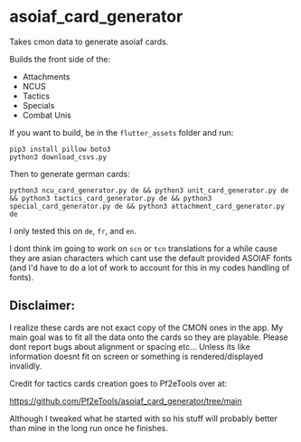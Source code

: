 # asoiaf_card_generator
Takes cmon data to generate asoiaf cards. 

Builds the front side of the:
* Attachments
* NCUS
* Tactics
* Specials
* Combat Unis


If you want to build, be in the `flutter_assets` folder and run:

```
pip3 install pillow boto3 
python3 download_csvs.py
```

Then to generate german cards:

```
python3 ncu_card_generator.py de && python3 unit_card_generator.py de && python3 tactics_card_generator.py de && python3 special_card_generator.py de && python3 attachment_card_generator.py de
```

I only tested this on `de`, `fr`, and `en`. 

I dont think im going to work on `scn` or `tcn` translations for a while cause they are asian characters which cant use the default provided ASOIAF fonts (and I'd have to do a lot of work to account for this in my codes handling of fonts).

## Disclaimer:

I realize these cards are not exact copy of the CMON ones in the app. My main goal was to fit all the data onto the cards so they are playable. Please dont report bugs about alignment or spacing etc... Unless its like information doesnt fit on screen or something is rendered/displayed invalidly. 

Credit for tactics cards creation goes to Pf2eTools over at:

https://github.com/Pf2eTools/asoiaf_card_generator/tree/main

Although I tweaked what he started with so his stuff will probably better than mine in the long run once he finishes. 
